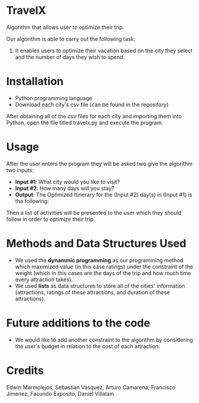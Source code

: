 # TravelX
Algorithm that allows user to optimize their trip.

Our algorithm is able to carry out the following task:
1. It enables users to optimize their vacation based on the city they select and the number of days they wish to spend.

# Installation

- Python programming language 
- Download each city's csv file (can be found in the repository)

After obtaining all of the csv files for each city and importing them into Python, open the file titled travelx.py and execute the program.

# Usage
After the user enters the program they will be asked two give the algorithm two inputs:
- **Input #1**: What city would you like to visit?
- **Input #2**: How many days will you stay?
- **Output**: The Optimized Itinerary for the (Input #2) day(s) in (Input #1) is the following:

Then a list of activities will be presented to the user which they should follow in order to optimize their trip.

# Methods and Data Structures Used

- We used the **dynammic programming** as our programming method which maximized value (in this case ratings) under the constraint of the weight (which in this cases are the days of the trip and how much time every attraction takes).
- We used **lists** as data structures to store all of the cities' information (attractions, ratings of these attractions, and duration of these attractions).

# Future additions to the code
- We would like to add another constraint to the algorithm by considering the user's budget in relation to the cost of each attraction.

# Credits
  Edwin Marmolejos,
  Sebastian Vasquez,
  Arturo Camarena,
  Francisco Jimenez,
  Facundo Exposito,
  Daniel Villalain






